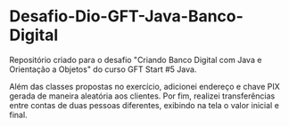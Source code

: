 # Desafio-Dio-GFT-Java-Banco-Digital
Repositório criado para o desafio "Criando Banco Digital com Java e Orientação a Objetos" do curso GFT Start #5 Java.  

Além das classes propostas no exercício, adicionei endereço e chave PIX gerada de maneira aleatória aos clientes. 
Por fim, realizei transferências entre contas de duas pessoas diferentes, exibindo na tela o valor inicial e final.
